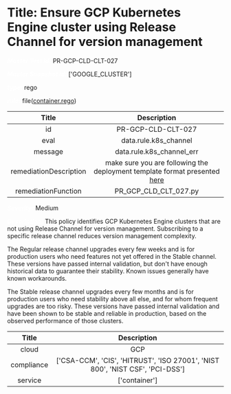 



# Title: Ensure GCP Kubernetes Engine cluster using Release Channel for version management


***<font color="white">Master Test Id:</font>*** PR-GCP-CLD-CLT-027

***<font color="white">Master Snapshot Id:</font>*** ['GOOGLE_CLUSTER']

***<font color="white">type:</font>*** rego

***<font color="white">rule:</font>*** file([container.rego])  
  
  
  
  

|Title|Description|
| :---: | :---: |
|id|PR-GCP-CLD-CLT-027|
|eval|data.rule.k8s_channel|
|message|data.rule.k8s_channel_err|
|remediationDescription|make sure you are following the deployment template format presented <a href='https://cloud.google.com/kubernetes-engine/docs/reference/rest/v1/projects.locations.clusters' target='_blank'>here</a> |
|remediationFunction|PR_GCP_CLD_CLT_027.py|


***<font color="white">Severity:</font>*** Medium

***<font color="white">Description:</font>*** This policy identifies GCP Kubernetes Engine clusters that are not using Release Channel for version management. Subscribing to a specific release channel reduces version management complexity. 

The Regular release channel upgrades every few weeks and is for production users who need features not yet offered in the Stable channel. These versions have passed internal validation, but don't have enough historical data to guarantee their stability. Known issues generally have known workarounds.

The Stable release channel upgrades every few months and is for production users who need stability above all else, and for whom frequent upgrades are too risky. These versions have passed internal validation and have been shown to be stable and reliable in production, based on the observed performance of those clusters.  
  
  

|Title|Description|
| :---: | :---: |
|cloud|GCP|
|compliance|['CSA-CCM', 'CIS', 'HITRUST', 'ISO 27001', 'NIST 800', 'NIST CSF', 'PCI-DSS']|
|service|['container']|



[container.rego]: https://github.com/prancer-io/prancer-compliance-test/tree/master/google/cloud/container.rego
